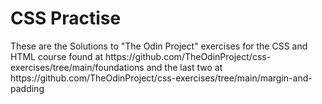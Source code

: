 <h1>CSS Practise</h1>
These are the Solutions to "The Odin Project" exercises for the CSS and HTML course found at https://github.com/TheOdinProject/css-exercises/tree/main/foundations and the last two at https://github.com/TheOdinProject/css-exercises/tree/main/margin-and-padding

